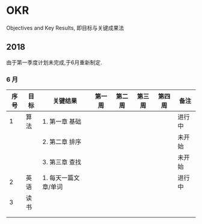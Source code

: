 # OKR

Objectives and Key Results, 即目标与关键成果法

## 2018 

由于第一季度计划未完成,于6月重新制定.

### 6 月

|序号|目标|关键结果|第一周|第二周|第三周|第四周|备注|
|-|-|-|-|-|-|-|-|
|1| 算法  |  1. 第一章 基础    |     |       |       |      |进行中   |
| |           | 2. 第二章  排序      |        |       |      |       | 未开始    |   
| |           | 3. 第三章  查找|        |       |       |      |  未开始  |      
|2|  英语   | 1. 每天一篇文章/单词    |        |       |       |      |  进行中 |   
|3| 读书      | |        |       |       | 		 | 		 |
| |           |               |        |       |       |      |    		 |
| |           |               |        |       |       |      |   		 | 







